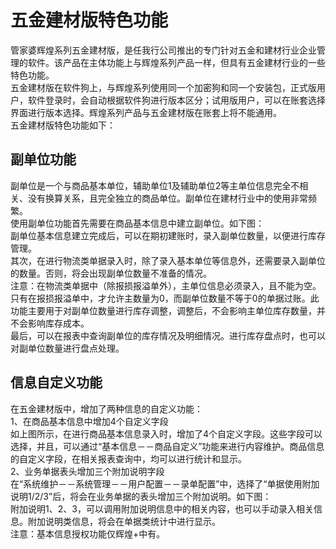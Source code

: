 # 五金建材版特色功能
管家婆辉煌系列五金建材版，是任我行公司推出的专门针对五金和建材行业企业管理的软件。该产品在主体功能上与辉煌系列产品一样，但具有五金建材行业的一些特色功能。  
五金建材版在软件狗上，与辉煌系列使用同一个加密狗和同一个安装包，正式版用户，软件登录时，会自动根据软件狗进行版本区分；试用版用户，可以在账套选择界面进行版本选择。辉煌系列产品与五金建材版在账套上将不能通用。  
五金建材版特色功能如下：  
## 副单位功能  
副单位是一个与商品基本单位，辅助单位1及辅助单位2等主单位信息完全不相关、没有换算关系，且完全独立的商品单位。副单位在建材行业中的使用非常频繁。  
使用副单位功能首先需要在商品基本信息中建立副单位。如下图：  
副单位基本信息建立完成后，可以在期初建账时，录入副单位数量，以便进行库存管理。  
其次，在进行物流类单据录入时，除了录入基本单位等信息外，还需要录入副单位的数量。否则，将会出现副单位数量不准备的情况。  
注意：在物流类单据中（除报损报溢单外），主单位信息必须录入，且不能为空。只有在报损报溢单中，才允许主数量为0，而副单位数量不等于0的单据过账。此功能主要用于对副单位数量进行库存调整，调整后，不会影响主单位库存数量，并不会影响库存成本。  
最后，可以在报表中查询副单位的库存情况及明细情况。进行库存盘点时，也可以对副单位数量进行盘点处理。  
## 信息自定义功能  
在五金建材版中，增加了两种信息的自定义功能：  
1、在商品基本信息中增加4个自定义字段  
如上图所示，在进行商品基本信息录入时，增加了4个自定义字段。这些字段可以选择，并且，可以通过“基本信息－－商品自定义”功能来进行内容维护。商品信息的自定义字段，在相关报表查询中，均可以进行统计和显示。  
2、业务单据表头增加三个附加说明字段  
在“系统维护－－系统管理－－用户配置－－录单配置”中，选择了“单据使用附加说明1/2/3”后，将会在业务单据的表头增加三个附加说明。如下图：  
附加说明1、2、3，可以调用附加说明信息中的相关内容，也可以手动录入相关信息。附加说明类信息，将会在单据类统计中进行显示。  
注意：基本信息授权功能仅辉煌+中有。  
